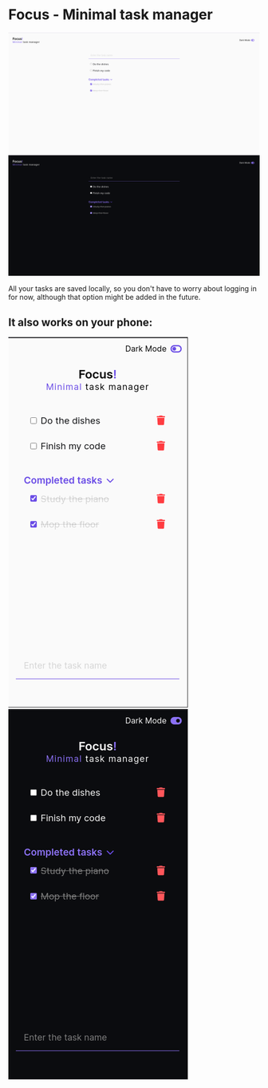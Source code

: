 # Focus - Minimal task manager

<div style="display: inline" align="center">
<img src="/img/Focus.png">
<img src="/img/Focus-dark.png">
</div>

All your tasks are saved locally, so you don't have to worry about logging in for now, although that option might be added in the future.

## It also works on your phone:

<div style="display: inline" align="center">
<img src="/img/Focus-mobile.png">
<img src="/img/Focus-mobile-dark.png">
</div>

